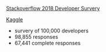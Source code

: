 [Stackoverflow 2018 Developer Survery](https://stackoverflow.blog/2018/05/30/public-data-release-of-stack-overflows-2018-developer-survey/?cb=1)

[Kaggle](https://www.kaggle.com/stackoverflow/stack-overflow-2018-developer-survey?utm_medium=partner&utm_source=stackoverflow&utm_campaign=developer+survey+2018)

- survery of 100,000 developers
- 98,855 responses
- 67,441 complete responses
